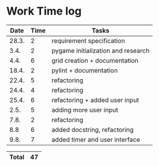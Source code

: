 # Work Time log

| Date | Time | Tasks |
| --- | --- | --- |
| 28.3. |  2  |  requirement specification   |
| 3.4. |  2  |  pygame initialization and research |
| 4.4. |  6  | grid creation + documentation |
| 18.4. | 2 | pylint + documentation |
| 22.4. | 5 | refactoring |
| 24.4. | 4 | refactoring |
| 25.4. | 6 | refactoring + added user input |
| 2.5. | 5 | adding more user input |
| 7.8. | 2 | refactoring |
| 8.8 | 6 | added docstring, refactoring |
| 9.8. | 7 | added timer and user interface |

| Total | 47 |
| --- | --- |
